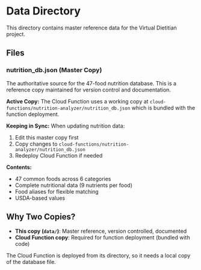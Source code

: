 # Data Directory

This directory contains master reference data for the Virtual Dietitian project.

## Files

### nutrition_db.json (Master Copy)
The authoritative source for the 47-food nutrition database. This is a reference copy maintained for version control and documentation.

**Active Copy:** The Cloud Function uses a working copy at `cloud-functions/nutrition-analyzer/nutrition_db.json` which is bundled with the function deployment.

**Keeping in Sync:** When updating nutrition data:
1. Edit this master copy first
2. Copy changes to `cloud-functions/nutrition-analyzer/nutrition_db.json`
3. Redeploy Cloud Function if needed

**Contents:**
- 47 common foods across 6 categories
- Complete nutritional data (9 nutrients per food)
- Food aliases for flexible matching
- USDA-based values

## Why Two Copies?

- **This copy (`data/`)**: Master reference, version controlled, documented
- **Cloud Function copy**: Required for function deployment (bundled with code)

The Cloud Function is deployed from its directory, so it needs a local copy of the database file.
